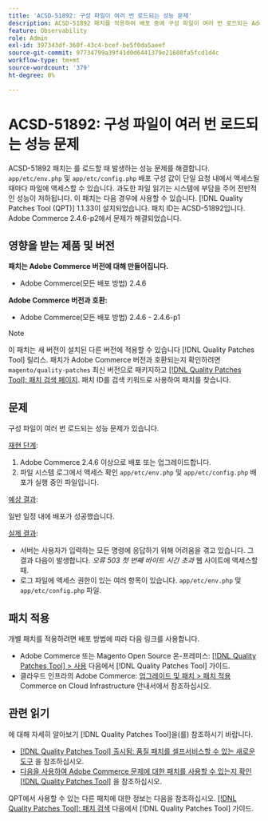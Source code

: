 ```yaml
---
title: 'ACSD-51892: 구성 파일이 여러 번 로드되는 성능 문제'
description: ACSD-51892 패치를 적용하여 배포 중에 구성 파일이 여러 번 로드되는 Adobe Commerce 성능 문제를 해결합니다.
feature: Observability
role: Admin
exl-id: 397343df-360f-43c4-bcef-be5f0da5aeef
source-git-commit: 97734799a39f41d0d6441379e21608fa5fcd1d4c
workflow-type: tm+mt
source-wordcount: '379'
ht-degree: 0%

---
```


# ACSD-51892: 구성 파일이 여러 번 로드되는 성능 문제

ACSD-51892 패치는 를 로드할 때 발생하는 성능 문제를 해결합니다. `app/etc/env.php` 및 `app/etc/config.php` 배포 구성 값이 단일 요청 내에서 액세스될 때마다 파일에 액세스할 수 있습니다. 과도한 파일 읽기는 시스템에 부담을 주어 전반적인 성능이 저하됩니다. 이 패치는 다음 경우에 사용할 수 있습니다. [!DNL Quality Patches Tool (QPT)] 1.1.33이 설치되었습니다. 패치 ID는 ACSD-51892입니다. Adobe Commerce 2.4.6-p2에서 문제가 해결되었습니다.

## 영향을 받는 제품 및 버전

**패치는 Adobe Commerce 버전에 대해 만들어집니다.**

* Adobe Commerce(모든 배포 방법) 2.4.6

**Adobe Commerce 버전과 호환:**

* Adobe Commerce(모든 배포 방법) 2.4.6 - 2.4.6-p1

>[!NOTE]
>
>이 패치는 새 버전이 설치된 다른 버전에 적용할 수 있습니다 [!DNL Quality Patches Tool] 릴리스. 패치가 Adobe Commerce 버전과 호환되는지 확인하려면 `magento/quality-patches` 최신 버전으로 패키지하고 [[!DNL Quality Patches Tool]: 패치 검색 페이지](https://experienceleague.adobe.com/tools/commerce-quality-patches/index.html). 패치 ID를 검색 키워드로 사용하여 패치를 찾습니다.

## 문제

구성 파일이 여러 번 로드되는 성능 문제가 있습니다.

<u>재현 단계</u>:

1. Adobe Commerce 2.4.6 이상으로 배포 또는 업그레이드합니다.
1. 파일 시스템 로그에서 액세스 확인 `app/etc/env.php` 및 `app/etc/config.php` 배포가 실행 중인 파일입니다.

<u>예상 결과</u>:

일반 일정 내에 배포가 성공했습니다.

<u>실제 결과</u>:

* 서버는 사용자가 입력하는 모든 명령에 응답하기 위해 어려움을 겪고 있습니다. 그 결과 다음이 발생합니다. *오류 503 첫 번째 바이트 시간 초과* 웹 사이트에 액세스할 때.
* 로그 파일에 액세스 권한이 있는 여러 항목이 있습니다. `app/etc/env.php` 및 `app/etc/config.php` 파일.

## 패치 적용

개별 패치를 적용하려면 배포 방법에 따라 다음 링크를 사용합니다.

* Adobe Commerce 또는 Magento Open Source 온-프레미스: [[!DNL Quality Patches Tool] > 사용](https://experienceleague.adobe.com/docs/commerce-operations/tools/quality-patches-tool/usage.html) 다음에서 [!DNL Quality Patches Tool] 가이드.
* 클라우드 인프라의 Adobe Commerce: [업그레이드 및 패치 > 패치 적용](https://experienceleague.adobe.com/docs/commerce-cloud-service/user-guide/develop/upgrade/apply-patches.html) Commerce on Cloud Infrastructure 안내서에서 참조하십시오.

## 관련 읽기

에 대해 자세히 알아보기 [!DNL Quality Patches Tool]을(를) 참조하시기 바랍니다.

* [[!DNL Quality Patches Tool] 출시됨: 품질 패치를 셀프서비스할 수 있는 새로운 도구](/help/announcements/adobe-commerce-announcements/magento-quality-patches-released-new-tool-to-self-serve-quality-patches.md) 을 참조하십시오.
* [다음을 사용하여 Adobe Commerce 문제에 대한 패치를 사용할 수 있는지 확인 [!DNL Quality Patches Tool]](/help/support-tools/patches-available-in-qpt-tool/check-patch-for-magento-issue-with-magento-quality-patches.md) 을 참조하십시오.

QPT에서 사용할 수 있는 다른 패치에 대한 정보는 다음을 참조하십시오. [[!DNL Quality Patches Tool]: 패치 검색](https://experienceleague.adobe.com/tools/commerce-quality-patches/index.html) 다음에서 [!DNL Quality Patches Tool] 가이드.
